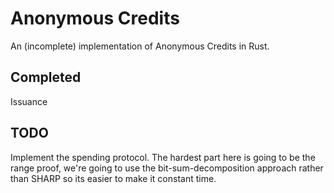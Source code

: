 # Anonymous Credits

An (incomplete) implementation of Anonymous Credits in Rust.

## Completed

Issuance

## TODO

Implement the spending protocol. The hardest part here is going to be the range proof,
we're going to use the bit-sum-decomposition approach rather than SHARP so its easier
to make it constant time.
